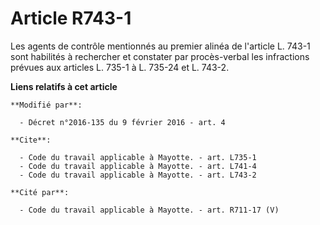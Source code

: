 # Article R743-1

Les agents de contrôle mentionnés au premier alinéa de l'article L. 743-1 sont habilités à rechercher et constater par
procès-verbal les infractions prévues aux articles L. 735-1 à L. 735-24 et L. 743-2.

**Liens relatifs à cet article**

	**Modifié par**:

	  - Décret n°2016-135 du 9 février 2016 - art. 4

	**Cite**:

	  - Code du travail applicable à Mayotte. - art. L735-1
	  - Code du travail applicable à Mayotte. - art. L741-4
	  - Code du travail applicable à Mayotte. - art. L743-2

	**Cité par**:

	  - Code du travail applicable à Mayotte. - art. R711-17 (V)
